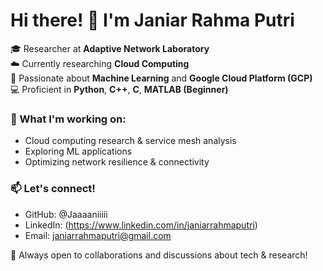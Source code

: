 # Hi there! 👋 I'm Janiar Rahma Putri  

🎓 Researcher at **Adaptive Network Laboratory**  
☁️ Currently researching **Cloud Computing**  
🤖 Passionate about **Machine Learning** and **Google Cloud Platform (GCP)**  
💻 Proficient in **Python**, **C++**,  **C**, **MATLAB (Beginner)**

### 🔭 What I'm working on:  
- Cloud computing research & service mesh analysis  
- Exploring ML applications 
- Optimizing network resilience & connectivity  

### 📫 Let's connect!  
- GitHub: @Jaaaaniiiii
- LinkedIn: (https://www.linkedin.com/in/janiarrahmaputri) 
- Email: janiarrahmaputri@gmail.com  

🚀 Always open to collaborations and discussions about tech & research!
